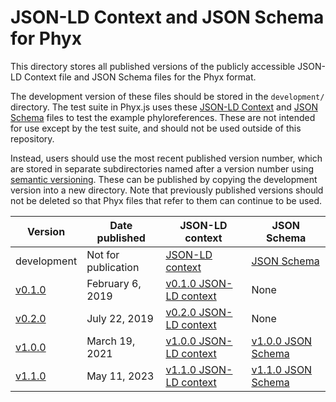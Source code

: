 # JSON-LD Context and JSON Schema for Phyx

This directory stores all published versions of the publicly accessible
JSON-LD Context file and JSON Schema files for the Phyx format.

The development version of these files should be stored in the `development/`
directory. The test suite in Phyx.js uses these [JSON-LD Context] and
[JSON Schema] files to test the example phyloreferences. These are not intended
for use except by the test suite, and should not be used outside of this
repository.

Instead, users should use the most recent published version number, which are
stored in separate subdirectories named after a version number using
[semantic versioning]. These can be published by copying the development version
into a new directory. Note that previously published versions should not be
deleted so that Phyx files that refer to them can continue to be used.

| Version     | Date published      | JSON-LD context          | JSON Schema          |
|-------------|---------------------|--------------------------|----------------------|
| development | Not for publication | [JSON-LD context]        | [JSON Schema]        |
| [v0.1.0]    | February 6, 2019    | [v0.1.0 JSON-LD context] | None                 |
| [v0.2.0]    | July 22, 2019       | [v0.2.0 JSON-LD context] | None                 |
| [v1.0.0]    | March 19, 2021      | [v1.0.0 JSON-LD context] | [v1.0.0 JSON Schema] |
| [v1.1.0]    | May 11, 2023        | [v1.1.0 JSON-LD context] | [v1.1.0 JSON Schema] |

  [JSON-LD Context]: ./development/phyx.json
  [JSON Schema]: ./development/schema.json
  [semantic versioning]: https://semver.org/
  [development]: ./development/phyx.json
  [v0.1.0]: https://github.com/phyloref/phyx.js/releases/tag/v0.1.0
  [v0.1.0 JSON-LD context]: ./v0.1.0/phyx.json
  [v0.2.0]: https://github.com/phyloref/phyx.js/releases/tag/v0.2.0
  [v0.2.0 JSON-LD context]: ./v0.2.0/phyx.json
  [v1.0.0]: https://github.com/phyloref/phyx.js/releases/tag/v1.0.0
  [v1.0.0 JSON-LD context]: ./v1.0.0/phyx.json
  [v1.0.0 JSON Schema]: ./v1.0.0/schema.json
  [v1.1.0]: https://github.com/phyloref/phyx.js/releases/tag/v1.1.0
  [v1.1.0 JSON-LD context]: ./v1.1.0/phyx.json
  [v1.1.0 JSON Schema]: ./v1.1.0/schema.json
